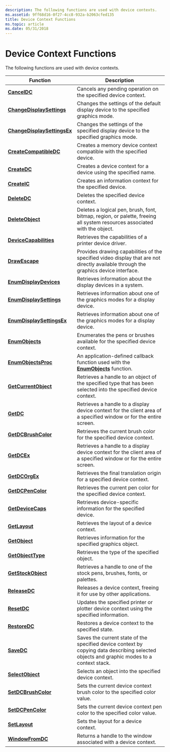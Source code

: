 ```yaml
---
description: The following functions are used with device contexts.
ms.assetid: 9ff68d16-0f27-4cc8-932a-b2063cfed135
title: Device Context Functions
ms.topic: article
ms.date: 05/31/2018
---
```


# Device Context Functions

The following functions are used with device contexts.



| Function                                                   | Description                                                                                                                               |
|------------------------------------------------------------|-------------------------------------------------------------------------------------------------------------------------------------------|
| [**CancelDC**](/windows/desktop/api/Wingdi/nf-wingdi-canceldc)                               | Cancels any pending operation on the specified device context.                                                                            |
| [**ChangeDisplaySettings**](/windows/desktop/api/Winuser/nf-winuser-changedisplaysettingsa)     | Changes the settings of the default display device to the specified graphics mode.                                                        |
| [**ChangeDisplaySettingsEx**](/windows/desktop/api/Winuser/nf-winuser-changedisplaysettingsexa) | Changes the settings of the specified display device to the specified graphics mode.                                                      |
| [**CreateCompatibleDC**](/windows/desktop/api/Wingdi/nf-wingdi-createcompatibledc)           | Creates a memory device context compatible with the specified device.                                                                     |
| [**CreateDC**](/windows/desktop/api/Wingdi/nf-wingdi-createdca)                               | Creates a device context for a device using the specified name.                                                                           |
| [**CreateIC**](/windows/desktop/api/Wingdi/nf-wingdi-createica)                               | Creates an information context for the specified device.                                                                                  |
| [**DeleteDC**](/windows/desktop/api/Wingdi/nf-wingdi-deletedc)                               | Deletes the specified device context.                                                                                                     |
| [**DeleteObject**](/windows/desktop/api/Wingdi/nf-wingdi-deleteobject)                       | Deletes a logical pen, brush, font, bitmap, region, or palette, freeing all system resources associated with the object.                  |
| [**DeviceCapabilities**](/windows/win32/api/wingdi/nf-wingdi-devicecapabilitiesa)           | Retrieves the capabilities of a printer device driver.                                                                                    |
| [**DrawEscape**](/windows/desktop/api/Wingdi/nf-wingdi-drawescape)                           | Provides drawing capabilities of the specified video display that are not directly available through the graphics device interface.       |
| [**EnumDisplayDevices**](/windows/desktop/api/Winuser/nf-winuser-enumdisplaydevicesa)           | Retrieves information about the display devices in a system.                                                                              |
| [**EnumDisplaySettings**](/windows/desktop/api/Winuser/nf-winuser-enumdisplaysettingsa)         | Retrieves information about one of the graphics modes for a display device.                                                               |
| [**EnumDisplaySettingsEx**](/windows/desktop/api/Winuser/nf-winuser-enumdisplaysettingsexa)     | Retrieves information about one of the graphics modes for a display device.                                                               |
| [**EnumObjects**](/windows/desktop/api/Wingdi/nf-wingdi-enumobjects)                         | Enumerates the pens or brushes available for the specified device context.                                                                |
| [**EnumObjectsProc**](/windows/win32/api/wingdi/nc-wingdi-gobjenumproc)                 | An application-defined callback function used with the [**EnumObjects**](/windows/desktop/api/Wingdi/nf-wingdi-enumobjects) function.                                       |
| [**GetCurrentObject**](/windows/desktop/api/Wingdi/nf-wingdi-getcurrentobject)               | Retrieves a handle to an object of the specified type that has been selected into the specified device context.                           |
| [**GetDC**](/windows/desktop/api/Winuser/nf-winuser-getdc)                                     | Retrieves a handle to a display device context for the client area of a specified window or for the entire screen.                        |
| [**GetDCBrushColor**](/windows/desktop/api/WinGdi/nf-wingdi-getdcbrushcolor)                 | Retrieves the current brush color for the specified device context.                                                                       |
| [**GetDCEx**](/windows/desktop/api/Winuser/nf-winuser-getdcex)                                 | Retrieves a handle to a display device context for the client area of a specified window or for the entire screen.                        |
| [**GetDCOrgEx**](/windows/desktop/api/Wingdi/nf-wingdi-getdcorgex)                           | Retrieves the final translation origin for a specified device context.                                                                    |
| [**GetDCPenColor**](/windows/desktop/api/WinGdi/nf-wingdi-getdcpencolor)                     | Retrieves the current pen color for the specified device context.                                                                         |
| [**GetDeviceCaps**](/windows/desktop/api/Wingdi/nf-wingdi-getdevicecaps)                     | Retrieves device-specific information for the specified device.                                                                           |
| [**GetLayout**](/windows/desktop/api/Wingdi/nf-wingdi-getlayout)                             | Retrieves the layout of a device context.                                                                                                 |
| [**GetObject**](/windows/desktop/api/Wingdi/nf-wingdi-getobject)                             | Retrieves information for the specified graphics object.                                                                                  |
| [**GetObjectType**](/windows/desktop/api/Wingdi/nf-wingdi-getobjecttype)                     | Retrieves the type of the specified object.                                                                                               |
| [**GetStockObject**](/windows/desktop/api/Wingdi/nf-wingdi-getstockobject)                   | Retrieves a handle to one of the stock pens, brushes, fonts, or palettes.                                                                 |
| [**ReleaseDC**](/windows/desktop/api/Winuser/nf-winuser-releasedc)                             | Releases a device context, freeing it for use by other applications.                                                                      |
| [**ResetDC**](/windows/desktop/api/Wingdi/nf-wingdi-resetdca)                                 | Updates the specified printer or plotter device context using the specified information.                                                  |
| [**RestoreDC**](/windows/desktop/api/Wingdi/nf-wingdi-restoredc)                             | Restores a device context to the specified state.                                                                                         |
| [**SaveDC**](/windows/desktop/api/Wingdi/nf-wingdi-savedc)                                   | Saves the current state of the specified device context by copying data describing selected objects and graphic modes to a context stack. |
| [**SelectObject**](/windows/desktop/api/Wingdi/nf-wingdi-selectobject)                       | Selects an object into the specified device context.                                                                                      |
| [**SetDCBrushColor**](/windows/desktop/api/Wingdi/nf-wingdi-setdcbrushcolor)                 | Sets the current device context brush color to the specified color value.                                                                 |
| [**SetDCPenColor**](/windows/desktop/api/Wingdi/nf-wingdi-setdcpencolor)                     | Sets the current device context pen color to the specified color value.                                                                   |
| [**SetLayout**](/windows/desktop/api/Wingdi/nf-wingdi-setlayout)                             | Sets the layout for a device context.                                                                                                     |
| [**WindowFromDC**](/windows/desktop/api/Winuser/nf-winuser-windowfromdc)                       | Returns a handle to the window associated with a device context.                                                                          |



 

 

 
